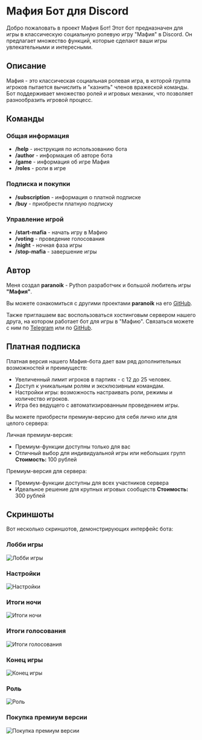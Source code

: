# Мафия Бот для Discord

Добро пожаловать в проект Мафия Бот! Этот бот предназначен для игры в классическую социальную ролевую игру "Мафия" в Discord. Он предлагает множество функций, которые сделают ваши игры увлекательными и интересными.

## Описание

Мафия - это классическая социальная ролевая игра, в которой группа игроков пытается вычислить и "казнить" членов вражеской команды. Бот поддерживает множество ролей и игровых механик, что позволяет разнообразить игровой процесс.

## Команды

### Общая информация
- **/help** - инструкция по использованию бота
- **/author** - информация об авторе бота
- **/game** - информация об игре Мафия
- **/roles** - роли в игре

### Подписка и покупки
- **/subscription** - информация о платной подписке
- **/buy** - приобрести платную подписку 

### Управление игрой
- **/start-mafia** - начать игру в Мафию
- **/voting** - проведение голосования
- **/night** - ночная фаза игры
- **/stop-mafia** - завершение игры 

## Автор

Меня создал **paranoik** - Python разработчик и большой любитель игры **"Мафия"**. 

Вы можете ознакомиться с другими проектами **paranoik** на его [GitHub](https://github.com/paranoik1).

Также приглашаем вас воспользоваться хостинговым сервером нашего друга, на котором работает бот для игры в "Мафию". Связаться можете с ним по [Telegram](https://t.me/gamplez) или по [GitHub](https://github.com/JohnMazino).

## Платная подписка

Платная версия нашего Мафия-бота дает вам ряд дополнительных возможностей и преимуществ:

- Увеличенный лимит игроков в партиях - с 12 до 25 человек.
- Доступ к уникальным ролям и эксклюзивным командам.
- Настройки игры: возможность настраивать роли, режимы и количество игроков.
- Игра без ведущего с автоматизированным проведением игры.

Вы можете приобрести премиум-версию для себя лично или для целого сервера:

Личная премиум-версия:
- Премиум-функции доступны только для вас
- Отличный выбор для индивидуальной игры или небольших групп
**Стоимость:** 100 рублей

Премиум-версия для сервера:
- Премиум-функции доступны для всех участников сервера
- Идеальное решение для крупных игровых сообществ
**Стоимость:** 300 рублей

## Скриншоты

Вот несколько скриншотов, демонстрирующих интерфейс бота:

### Лобби игры
![Лобби игры](img/start-mafia.png)

### Настройки
![Настройки](img/settings.png)


### Итоги ночи
![Итоги ночи](img/night.png)


### Итоги голосования
![Итоги голосования](img/voting.png)


### Конец игры
![Конец игры](img/end.png)


### Роль
![Роль](img/role.png)


### Покупка премиум версии
![Покупка премиум версии](img/buy-premium.png)
